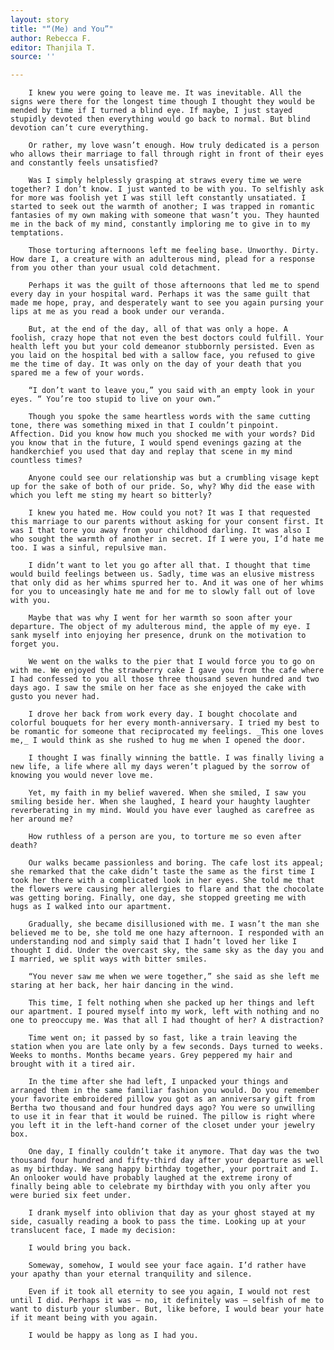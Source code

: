```yaml
---
layout: story
title: "“(Me) and You”"
author: Rebecca F.
editor: Thanjila T.
source: ''

---
```

    	I knew you were going to leave me. It was inevitable. All the signs were there for the longest time though I thought they would be mended by time if I turned a blind eye. If maybe, I just stayed stupidly devoted then everything would go back to normal. But blind devotion can’t cure everything.

    	Or rather, my love wasn’t enough. How truly dedicated is a person who allows their marriage to fall through right in front of their eyes and constantly feels unsatisfied?
    
    	Was I simply helplessly grasping at straws every time we were together? I don’t know. I just wanted to be with you. To selfishly ask for more was foolish yet I was still left constantly unsatiated. I started to seek out the warmth of another; I was trapped in romantic fantasies of my own making with someone that wasn’t you. They haunted me in the back of my mind, constantly imploring me to give in to my temptations.
    
    	Those torturing afternoons left me feeling base. Unworthy. Dirty. How dare I, a creature with an adulterous mind, plead for a response from you other than your usual cold detachment.
    
    	Perhaps it was the guilt of those afternoons that led me to spend every day in your hospital ward. Perhaps it was the same guilt that made me hope, pray, and desperately want to see you again pursing your lips at me as you read a book under our veranda.
    
    	But, at the end of the day, all of that was only a hope. A foolish, crazy hope that not even the best doctors could fulfill. Your health left you but your cold demeanor stubbornly persisted. Even as you laid on the hospital bed with a sallow face, you refused to give me the time of day. It was only on the day of your death that you spared me a few of your words.
    
    	“I don’t want to leave you,” you said with an empty look in your eyes. “ You’re too stupid to live on your own.”
    
    	Though you spoke the same heartless words with the same cutting tone, there was something mixed in that I couldn’t pinpoint. Affection. Did you know how much you shocked me with your words? Did you know that in the future, I would spend evenings gazing at the handkerchief you used that day and replay that scene in my mind countless times?
    
    	Anyone could see our relationship was but a crumbling visage kept up for the sake of both of our pride. So, why? Why did the ease with which you left me sting my heart so bitterly?
    
    	I knew you hated me. How could you not? It was I that requested this marriage to our parents without asking for your consent first. It was I that tore you away from your childhood darling. It was also I who sought the warmth of another in secret. If I were you, I’d hate me too. I was a sinful, repulsive man.
    
    	I didn’t want to let you go after all that. I thought that time would build feelings between us. Sadly, time was an elusive mistress that only did as her whims spurred her to. And it was one of her whims for you to unceasingly hate me and for me to slowly fall out of love with you.
    
    	Maybe that was why I went for her warmth so soon after your departure. The object of my adulterous mind, the apple of my eye. I sank myself into enjoying her presence, drunk on the motivation to forget you.
    
    	We went on the walks to the pier that I would force you to go on with me. We enjoyed the strawberry cake I gave you from the cafe where I had confessed to you all those three thousand seven hundred and two days ago. I saw the smile on her face as she enjoyed the cake with gusto you never had.
    
    	I drove her back from work every day. I bought chocolate and colorful bouquets for her every month-anniversary. I tried my best to be romantic for someone that reciprocated my feelings. _This one loves me,_ I would think as she rushed to hug me when I opened the door.
    
    	I thought I was finally winning the battle. I was finally living a new life, a life where all my days weren’t plagued by the sorrow of knowing you would never love me.
    
    	Yet, my faith in my belief wavered. When she smiled, I saw you smiling beside her. When she laughed, I heard your haughty laughter reverberating in my mind. Would you have ever laughed as carefree as her around me?
    
    	How ruthless of a person are you, to torture me so even after death?
    
    	Our walks became passionless and boring. The cafe lost its appeal; she remarked that the cake didn’t taste the same as the first time I took her there with a complicated look in her eyes. She told me that the flowers were causing her allergies to flare and that the chocolate was getting boring. Finally, one day, she stopped greeting me with hugs as I walked into our apartment.
    
    	Gradually, she became disillusioned with me. I wasn’t the man she believed me to be, she told me one hazy afternoon. I responded with an understanding nod and simply said that I hadn’t loved her like I thought I did. Under the overcast sky, the same sky as the day you and I married, we split ways with bitter smiles.
    
    	“You never saw me when we were together,” she said as she left me staring at her back, her hair dancing in the wind.
    
    	This time, I felt nothing when she packed up her things and left our apartment. I poured myself into my work, left with nothing and no one to preoccupy me. Was that all I had thought of her? A distraction?
    
    	Time went on; it passed by so fast, like a train leaving the station when you are late only by a few seconds. Days turned to weeks. Weeks to months. Months became years. Grey peppered my hair and brought with it a tired air.
    
    	In the time after she had left, I unpacked your things and arranged them in the same familiar fashion you would. Do you remember your favorite embroidered pillow you got as an anniversary gift from Bertha two thousand and four hundred days ago? You were so unwilling to use it in fear that it would be ruined. The pillow is right where you left it in the left-hand corner of the closet under your jewelry box.
    
    	One day, I finally couldn’t take it anymore. That day was the two thousand four hundred and fifty-third day after your departure as well as my birthday. We sang happy birthday together, your portrait and I. An onlooker would have probably laughed at the extreme irony of finally being able to celebrate my birthday with you only after you were buried six feet under.
    
    	I drank myself into oblivion that day as your ghost stayed at my side, casually reading a book to pass the time. Looking up at your translucent face, I made my decision:
    
    	I would bring you back.
    
    	Someway, somehow, I would see your face again. I’d rather have your apathy than your eternal tranquility and silence.
    
    	Even if it took all eternity to see you again, I would not rest until I did. Perhaps it was — no, it definitely was — selfish of me to want to disturb your slumber. But, like before, I would bear your hate if it meant being with you again.
    
    	I would be happy as long as I had you.
